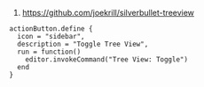 
1. https://github.com/joekrill/silverbullet-treeview

```space-lua
actionButton.define {
  icon = "sidebar",
  description = "Toggle Tree View",
  run = function()
    editor.invokeCommand("Tree View: Toggle")
  end
}
```